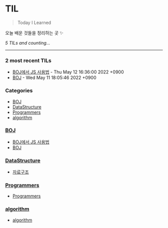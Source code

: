 # TIL
> Today I Learned

오늘 배운 것들을 정리하는 곳 ✨


_5 TILs and counting..._

---

### 2 most recent TILs

- [BOJ에서 JS 사용법](BOJ/BOJwithJS.md) - Thu May 12 16:36:00 2022 +0900
- [BOJ](BOJ/boj.md) - Wed May 11 18:05:46 2022 +0900

### Categories

- [BOJ](#BOJ)
- [DataStructure](#DataStructure)
- [Programmers](#Programmers)
- [algorithm](#algorithm)

### [BOJ](#BOJ)
- [BOJ에서 JS 사용법](BOJ/BOJwithJS.md)
- [BOJ](BOJ/boj.md)

### [DataStructure](#DataStructure)
- [자료구조](DataStructure/DataStructure.md)

### [Programmers](#Programmers)
- [Programmers](Programmers/Programmers.md)

### [algorithm](#algorithm)
- [algorithm](algorithm/algorithm.md)


